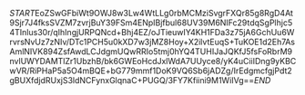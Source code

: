 $START$EoZSwGFbiWt9OWJ8w3Lw4WtLLg0rbMCMziSvgrFXQr85g8RgD4At9Sjr7J4fksSVZM7zvrjBuY39FSm4ENpIBjfbul68UV39M6NIFc29tdqSgPlhjc54TInlus30r/qIhIngjURPQNcd+Bhj4EZ/oJTieuwIY4KH1FDa3z75jA6GchUu6WrvrsNvUz7zNIv/DTc1PCH5u0kXD7w3jMZ8Hoy+X2ilvtEuqS+TuKOE1d2Eh7AsAmlNIVK894ZsfAwdLCJdgmUQwRRIo5tmj0hYQ4TUHIJaJQKfJ5fsFoRbrM9nvlUWYDAMTlZr1UbzhB/bk6GWEoHcdJxlWdA7UUyce8/yK4uCiiIDng9yKBCwVR/RiPHaP5a5O4mBQE+bG779mmf1DoK9VQ6Sb6jADZg/IrEdgmcfgjPdt2gBUXfdjdRUxjS3ldNCFynxGlqnaC+PUGQ/3FY7Kfiini9M1WiIVg==$END$